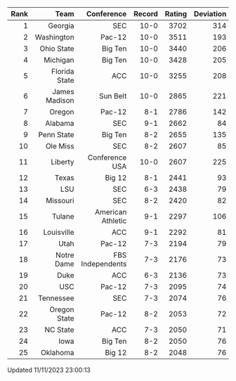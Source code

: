 | Rank  | Team                 | Conference           | Record   | Rating | Deviation |
| ---:  | ---:                 | ---:                 | ---:     | ---:   | ---:      |
| 1     | Georgia              | SEC                  | 10-0     | 3702   | 314       |
| 2     | Washington           | Pac-12               | 10-0     | 3511   | 193       |
| 3     | Ohio State           | Big Ten              | 10-0     | 3440   | 206       |
| 4     | Michigan             | Big Ten              | 10-0     | 3428   | 205       |
| 5     | Florida State        | ACC                  | 10-0     | 3255   | 208       |
| 6     | James Madison        | Sun Belt             | 10-0     | 2865   | 221       |
| 7     | Oregon               | Pac-12               | 8-1      | 2786   | 142       |
| 8     | Alabama              | SEC                  | 9-1      | 2662   | 84        |
| 9     | Penn State           | Big Ten              | 8-2      | 2655   | 135       |
| 10    | Ole Miss             | SEC                  | 8-2      | 2607   | 85        |
| 11    | Liberty              | Conference USA       | 10-0     | 2607   | 225       |
| 12    | Texas                | Big 12               | 8-1      | 2441   | 93        |
| 13    | LSU                  | SEC                  | 6-3      | 2438   | 79        |
| 14    | Missouri             | SEC                  | 8-2      | 2420   | 82        |
| 15    | Tulane               | American Athletic    | 9-1      | 2297   | 106       |
| 16    | Louisville           | ACC                  | 9-1      | 2292   | 81        |
| 17    | Utah                 | Pac-12               | 7-3      | 2194   | 79        |
| 18    | Notre Dame           | FBS Independents     | 7-3      | 2176   | 73        |
| 19    | Duke                 | ACC                  | 6-3      | 2136   | 73        |
| 20    | USC                  | Pac-12               | 7-3      | 2095   | 74        |
| 21    | Tennessee            | SEC                  | 7-3      | 2074   | 76        |
| 22    | Oregon State         | Pac-12               | 8-2      | 2053   | 72        |
| 23    | NC State             | ACC                  | 7-3      | 2050   | 71        |
| 24    | Iowa                 | Big Ten              | 8-2      | 2050   | 76        |
| 25    | Oklahoma             | Big 12               | 8-2      | 2048   | 76        |

Updated 11/11/2023 23:00:13
